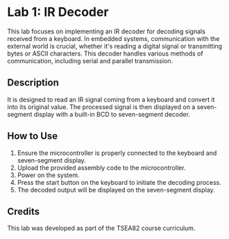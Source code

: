 # Lab 1: IR Decoder

This lab focuses on implementing an IR decoder for decoding signals received from a keyboard. In embedded systems, communication with the external world is crucial, whether it's reading a digital signal or transmitting bytes or ASCII characters. This decoder handles various methods of communication, including serial and parallel transmission.

## Description

It is designed to read an IR signal coming from a keyboard and convert it into its original value. The processed signal is then displayed on a seven-segment display with a built-in BCD to seven-segment decoder.

## How to Use

1. Ensure the microcontroller is properly connected to the keyboard and seven-segment display.
2. Upload the provided assembly code to the microcontroller.
3. Power on the system.
4. Press the start button on the keyboard to initiate the decoding process.
5. The decoded output will be displayed on the seven-segment display.

## Credits

This lab was developed as part of the TSEA82 course curriculum.

